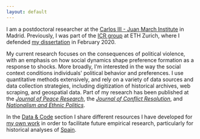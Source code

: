 ```yaml
---
layout: default
---
```


I am a postdoctoral researcher at the [Carlos III - Juan March Institute](https://ic3jm.es/) in Madrid. Previously, I was part of the [ICR group](https://icr.ethz.ch/) at ETH Zurich, where I defended [my dissertation](./dissertation.md) in February 2020.

My current research focuses on the consequences of political violence, with an emphasis on how social dynamics shape preference formation as a response to shocks. More broadly, I'm interested in the way the social context conditions individuals' political behavior and preferences. I use quantitative methods extensively, and rely on a variety of data sources and data collection strategies, including digitization of historical archives, web scraping, and geospatial data. Part of my research has been published at the [*Journal of Peace Research*](https://journals.sagepub.com/doi/full/10.1177/0022343320912816), the [*Journal of Conflict Resolution*](https://journals.sagepub.com/doi/full/10.1177/0022002719898873), and [*Nationalism and Ethnic Politics*](https://www.tandfonline.com/doi/full/10.1080/13537113.2020.1795451).

<!-- In my dissertation, I explore the long-term legacies of civil wars for political preferences. Contrary to what has been assumed in previous research, I show that wartime violence only has an enduring impact on preferences and behavior when the local social context surrounding the victims facilitates the creation and transmission of collective memories, and their subsequent translation into political behavior. I test this argument using newly-assembled datasets for Spain and Guatemala. To complement the evidence from these two cases, I analyze a global sample of ethnic groups that have experienced a civil conflict since 1989. -->

In the [Data & Code](./data.md) section I share different resources I have developed for [my own work](./research.md) in order to facilitate future empirical research, particularly for historical analyses of [Spain](./data_spain.md).
